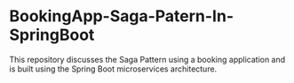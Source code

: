 # BookingApp-Saga-Patern-In-SpringBoot
This repository discusses the Saga Pattern using a booking application and is built using the Spring Boot microservices architecture.
